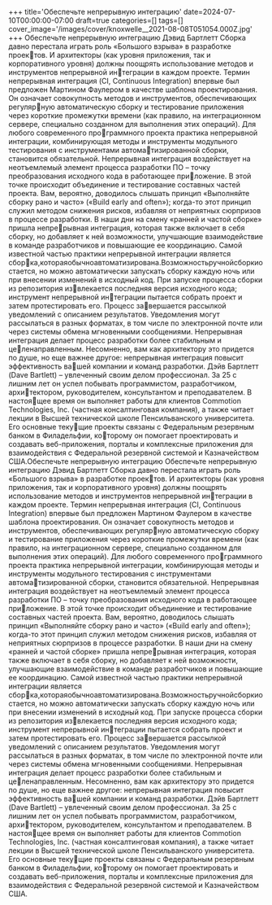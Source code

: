 +++
title='Обеспечьте непрерывную интеграцию'
date=2024-07-10T00:00:00-07:00
draft=true
categories=[]
tags=[]
cover_image='/images/cover/knoxwelle__2021-08-08T051054.000Z.jpg'
+++
Обеспечьте 
непрерывную интеграцию
Дэвид Бартлетт
Сборка давно перестала играть роль «Большого взрыва» в разработке проектов. И архитекторы (как уровня приложения, так и корпоративного уровня)
должны поощрять использование методов и инструментов непрерывной интеграции в каждом проекте.
Термин непрерывная интеграция (CI, Continuous Integration) впервые был
предложен Мартином Фаулером в качестве шаблона проектирования. Он
означает совокупность методов и инструментов, обеспечивающих регулярную автоматическую сборку и тестирование приложения через короткие
промежутки времени (как правило, на интеграционном сервере, специально
созданном для выполнения этих операций). Для любого современного программного проекта практика непрерывной интеграции, комбинирующая
методы и инструменты модульного тестирования с инструментами автоматизированной сборки, становится обязательной.
Непрерывная интеграция воздействует на неотъемлемый элемент процесса
разработки ПО – точку преобразования исходного кода в работающее приложение. В этой точке происходит объединение и тестирование составных
частей проекта. Вам, вероятно, доводилось слышать принцип «Выполняйте
сборку рано и часто» («Build early and often»); когда-то этот принцип служил
методом снижения рисков, избавляя от неприятных сюрпризов в процессе
разработки. В наши дни на смену «ранней и частой сборке» пришла непрерывная интеграция, которая также включает в себя сборку, но добавляет
к ней возможности, улучшающие взаимодействие в команде разработчиков
и повышающие ее координацию.
Самой известной частью практики непрерывной интеграции является сборка,котораяобычноавтоматизирована.Возможностьручнойсборкиостается,
но можно автоматически запускать сборку каждую ночь или при внесении
изменений в исходный код. При запуске процесса сборки из репозитория извлекается последняя версия исходного кода; инструмент непрерывной интеграции пытается собрать проект и затем протестировать его. Процесс завершается рассылкой уведомлений с описанием результатов. Уведомления
могут рассылаться в разных форматах, в том числе по электронной почте
или через системы обмена мгновенными сообщениями.
Непрерывная интеграция делает процесс разработки более стабильным и целенаправленным. Несомненно, вам как архитектору это придется по душе,
но еще важнее другое: непрерывная интеграция повысит эффективность вашей компании и команд разработки.
Дэйв Бартлетт (Dave Bartlett) – увлеченный своим делом профессионал. За 
25 с лишним лет он успел побывать программистом, разработчиком, архитектором, руководителем, консультантом и преподавателем. В настоящее время он выполняет работы для клиентов Commotion Technologies, Inc. 
(частная консалтинговая компания), а также читает лекции в Высшей 
технической школе Пенсильванского университета. Его основные текущие проекты связаны с Федеральным резервным банком в Филадельфии, которому он помогает проектировать и создавать веб-приложения, порталы 
и комплексные приложения для взаимодействия с Федеральной резервной 
системой и Казначейством США.Обеспечьте непрерывную интеграцию 
Обеспечьте 
непрерывную интеграцию
Дэвид Бартлетт
Сборка давно перестала играть роль «Большого взрыва» в разработке проектов. И архитекторы (как уровня приложения, так и корпоративного уровня)
должны поощрять использование методов и инструментов непрерывной интеграции в каждом проекте.
Термин непрерывная интеграция (CI, Continuous Integration) впервые был
предложен Мартином Фаулером в качестве шаблона проектирования. Он
означает совокупность методов и инструментов, обеспечивающих регулярную автоматическую сборку и тестирование приложения через короткие
промежутки времени (как правило, на интеграционном сервере, специально
созданном для выполнения этих операций). Для любого современного программного проекта практика непрерывной интеграции, комбинирующая
методы и инструменты модульного тестирования с инструментами автоматизированной сборки, становится обязательной.
Непрерывная интеграция воздействует на неотъемлемый элемент процесса
разработки ПО – точку преобразования исходного кода в работающее приложение. В этой точке происходит объединение и тестирование составных
частей проекта. Вам, вероятно, доводилось слышать принцип «Выполняйте
сборку рано и часто» («Build early and often»); когда-то этот принцип служил
методом снижения рисков, избавляя от неприятных сюрпризов в процессе
разработки. В наши дни на смену «ранней и частой сборке» пришла непрерывная интеграция, которая также включает в себя сборку, но добавляет
к ней возможности, улучшающие взаимодействие в команде разработчиков
и повышающие ее координацию.
Самой известной частью практики непрерывной интеграции является сборка,котораяобычноавтоматизирована.Возможностьручнойсборкиостается,
но можно автоматически запускать сборку каждую ночь или при внесении
изменений в исходный код. При запуске процесса сборки из репозитория извлекается последняя версия исходного кода; инструмент непрерывной интеграции пытается собрать проект и затем протестировать его. Процесс завершается рассылкой уведомлений с описанием результатов. Уведомления
могут рассылаться в разных форматах, в том числе по электронной почте
или через системы обмена мгновенными сообщениями.
Непрерывная интеграция делает процесс разработки более стабильным и целенаправленным. Несомненно, вам как архитектору это придется по душе,
но еще важнее другое: непрерывная интеграция повысит эффективность вашей компании и команд разработки.
Дэйв Бартлетт (Dave Bartlett) – увлеченный своим делом профессионал. За 
25 с лишним лет он успел побывать программистом, разработчиком, архитектором, руководителем, консультантом и преподавателем. В настоящее время он выполняет работы для клиентов Commotion Technologies, Inc. 
(частная консалтинговая компания), а также читает лекции в Высшей 
технической школе Пенсильванского университета. Его основные текущие проекты связаны с Федеральным резервным банком в Филадельфии, которому он помогает проектировать и создавать веб-приложения, порталы 
и комплексные приложения для взаимодействия с Федеральной резервной 
системой и Казначейством США.